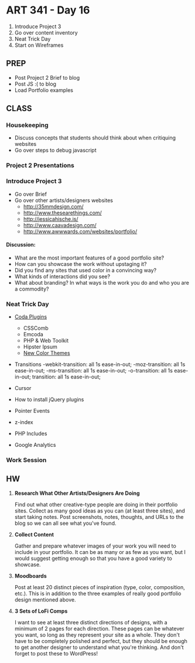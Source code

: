 ART 341 - Day 16
=======================================

1. Introduce Project 3
2. Go over content inventory
3. Neat Trick Day
4. Start on Wireframes


PREP
---------------------------------------
- Post Project 2 Brief to blog
- Post JS :( to blog
- Load Portfolio examples


CLASS
---------------------------------------


### Housekeeping
- Discuss concepts that students should think about when critiquing websites
- Go over steps to debug javascript


### Project 2 Presentations



### Introduce Project 3
- Go over Brief
- Go over other artists/designers websites
	- http://35mmdesign.com/
	- http://www.thesearethings.com/
	- http://jessicahische.is/
	- http://www.caavadesign.com/
	- http://www.awwwards.com/websites/portfolio/

#### Discussion:
- What are the most important features of a good portfolio site?
- How can you showcase the work without upstaging it?
- Did you find any sites that used color in a convincing way?
- What kinds of interactions did you see?
- What about branding? In what ways is the work you do and who you are a commodity?




### Neat Trick Day
- [Coda Plugins](http://panic.com/coda/plugins.php)

	- CSSComb
	- Emcoda
	- PHP & Web Toolkit
	- Hipster Ipsum
	- [New Color Themes](http://justinhileman.info/coda-colors/)

- Transitions
	-webkit-transition: all 1s ease-in-out;
	-moz-transition: all 1s ease-in-out;
	-ms-transition: all 1s ease-in-out;
	-o-transition: all 1s ease-in-out;
	transition: all 1s ease-in-out;



- Cursor
- How to install jQuery plugins

- Pointer Events
- z-index
- PHP Includes
- Google Analytics


### Work Session




HW
---------------------------------------


1. **Research What Other Artists/Designers Are Doing**

	Find out what other creative-type people are doing in their portfolio sites. Collect as many good ideas as you can (at least three sites), and start taking notes. Post screenshots, notes, thoughts, and URLs to the blog so we can all see what you've found.


2. **Collect Content**

	Gather and prepare whatever images of your work you will need to include in your portfolio. It can be as many or as few as you want, but I would suggest getting enough so that you have a good variety to showcase. 


3. **Moodboards**

	Post at least 20 distinct pieces of inspiration (type, color, composition, etc.). This is in addition to the three examples of really good portfolio design mentioned above.


3. **3 Sets of LoFi Comps**

	I want to see at least three distinct directions of designs, with a minimum of 2 pages for each direction. These pages can be whatever you want, so long as they represent your site as a whole. They don't have to be completely polished and perfect, but they should be enough to get another designer to understand what you're thinking. And don't forget to post these to WordPress!
